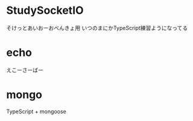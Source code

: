 StudySocketIO
=============

そけっとあいおーおべんきょ用
いつのまにかTypeScript練習ようになってる

# echo
えこーさーばー

# mongo
TypeScript + mongoose
